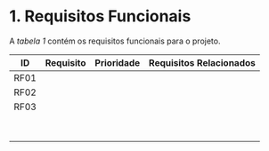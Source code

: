 # 1. Requisitos Funcionais

A *tabela 1* contém os requisitos funcionais para o projeto.

  ID  |       Requisito       | Prioridade | Requisitos Relacionados
 -----|-----------------------|------------|------------------------
 RF01 |                       |            |
 RF02 |                       |            |
 RF03 |                       |            |
      |                       |            |
      |                       |            |
      |                       |            |
      |                       |            |
      |                       |            |
      |                       |            |
      |                       |            |
      |                       |            |
      
